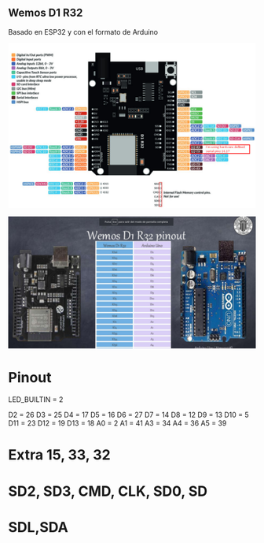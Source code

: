 ## Wemos D1 R32

Basado en ESP32 y con el formato de Arduino

![](./images/Wemos_D1_R32_pinout.jpeg)

![](./images/Pinout-Arduino-WemosD1R32.png)

# Pinout

LED_BUILTIN = 2

D2 = 26
D3 = 25
D4 = 17
D5 = 16
D6 = 27
D7 = 14
D8 = 12
D9 = 13
D10 = 5
D11 = 23
D12 = 19
D13 = 18
A0 = 2
A1 = 41
A3 = 34
A4 = 36
A5 = 39

# Extra 15, 33, 32 
# SD2, SD3, CMD, CLK, SD0, SD
# SDL,SDA

